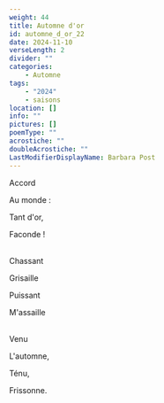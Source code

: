 ```yaml
---
weight: 44
title: Automne d'or
id: automne_d_or_22
date: 2024-11-10
verseLength: 2
divider: ""
categories:
    - Automne
tags:
    - "2024"
    - saisons
location: []
info: ""
pictures: []
poemType: ""
acrostiche: ""
doubleAcrostiche: ""
LastModifierDisplayName: Barbara Post
---
```

Accord

Au monde :

Tant d'or,

Faconde !

 \
Chassant

Grisaille

Puissant

M'assaille

 \
Venu

L'automne,

Ténu,

Frissonne.
